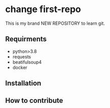 # change first-repo
This is my brand NEW REPOSITORY to learn git.

## Requirments

- python>3.8
- requests
- beatifulsoup4
- docker

## Installation

## How to contribute
